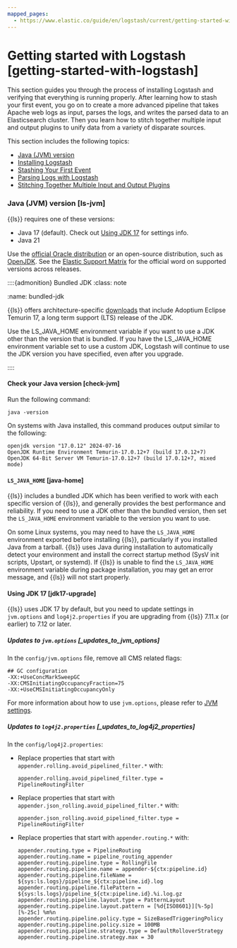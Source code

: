 ```yaml
---
mapped_pages:
  - https://www.elastic.co/guide/en/logstash/current/getting-started-with-logstash.html
---
```


# Getting started with Logstash [getting-started-with-logstash]

This section guides you through the process of installing Logstash and verifying that everything is running properly. After learning how to stash your first event, you go on to create a more advanced pipeline that takes Apache web logs as input, parses the logs, and writes the parsed data to an Elasticsearch cluster. Then you learn how to stitch together multiple input and output plugins to unify data from a variety of disparate sources.

This section includes the following topics:

* [Java (JVM) version](#ls-jvm)
* [Installing Logstash](/reference/installing-logstash.md)
* [Stashing Your First Event](/reference/first-event.md)
* [Parsing Logs with Logstash](/reference/advanced-pipeline.md)
* [Stitching Together Multiple Input and Output Plugins](/reference/multiple-input-output-plugins.md)


### Java (JVM) version [ls-jvm]

{{ls}} requires one of these versions:

* Java 17 (default). Check out [Using JDK 17](#jdk17-upgrade) for settings info.
* Java 21

Use the [official Oracle distribution](http://www.oracle.com/technetwork/java/javase/downloads/index.html) or an open-source distribution, such as [OpenJDK](http://openjdk.java.net/). See the [Elastic Support Matrix](https://www.elastic.co/support/matrix#matrix_jvm) for the official word on supported versions across releases.

::::{admonition} Bundled JDK
:class: note

:name: bundled-jdk

{{ls}} offers architecture-specific [downloads](https://www.elastic.co/downloads/logstash) that include Adoptium Eclipse Temurin 17, a long term support (LTS) release of the JDK.

Use the LS_JAVA_HOME environment variable if you want to use a JDK other than the version that is bundled. If you have the LS_JAVA_HOME environment variable set to use a custom JDK, Logstash will continue to use the JDK version you have specified, even after you upgrade.

::::



#### Check your Java version [check-jvm]

Run the following command:

```shell
java -version
```

On systems with Java installed, this command produces output similar to the following:

```shell
openjdk version "17.0.12" 2024-07-16
OpenJDK Runtime Environment Temurin-17.0.12+7 (build 17.0.12+7)
OpenJDK 64-Bit Server VM Temurin-17.0.12+7 (build 17.0.12+7, mixed mode)
```


#### `LS_JAVA_HOME` [java-home]

{{ls}} includes a bundled JDK which has been verified to work with each specific version of {{ls}}, and generally provides the best performance and reliability. If you need to use a JDK other than the bundled version, then set the `LS_JAVA_HOME` environment variable to the version you want to use.

On some Linux systems, you may need to have the `LS_JAVA_HOME` environment exported before installing {{ls}}, particularly if you installed Java from a tarball. {{ls}} uses Java during installation to automatically detect your environment and install the correct startup method (SysV init scripts, Upstart, or systemd). If {{ls}} is unable to find the `LS_JAVA_HOME` environment variable during package installation, you may get an error message, and {{ls}} will not start properly.


#### Using JDK 17 [jdk17-upgrade]

{{ls}} uses JDK 17 by default, but you need to update settings in `jvm.options` and `log4j2.properties` if you are upgrading from  {{ls}} 7.11.x (or earlier) to 7.12 or later.


##### Updates to `jvm.options` [_updates_to_jvm_options]

In the `config/jvm.options` file, remove all CMS related flags:

```shell
## GC configuration
-XX:+UseConcMarkSweepGC
-XX:CMSInitiatingOccupancyFraction=75
-XX:+UseCMSInitiatingOccupancyOnly
```

For more information about how to use `jvm.options`, please refer to [JVM settings](/reference/jvm-settings.md).


##### Updates to `log4j2.properties` [_updates_to_log4j2_properties]

In the `config/log4j2.properties`:

* Replace properties that start with `appender.rolling.avoid_pipelined_filter.*` with:

    ```shell
    appender.rolling.avoid_pipelined_filter.type = PipelineRoutingFilter
    ```

* Replace properties that start with `appender.json_rolling.avoid_pipelined_filter.*` with:

    ```shell
    appender.json_rolling.avoid_pipelined_filter.type = PipelineRoutingFilter
    ```

* Replace properties that start with `appender.routing.*` with:

    ```shell
    appender.routing.type = PipelineRouting
    appender.routing.name = pipeline_routing_appender
    appender.routing.pipeline.type = RollingFile
    appender.routing.pipeline.name = appender-${ctx:pipeline.id}
    appender.routing.pipeline.fileName = ${sys:ls.logs}/pipeline_${ctx:pipeline.id}.log
    appender.routing.pipeline.filePattern = ${sys:ls.logs}/pipeline_${ctx:pipeline.id}.%i.log.gz
    appender.routing.pipeline.layout.type = PatternLayout
    appender.routing.pipeline.layout.pattern = [%d{ISO8601}][%-5p][%-25c] %m%n
    appender.routing.pipeline.policy.type = SizeBasedTriggeringPolicy
    appender.routing.pipeline.policy.size = 100MB
    appender.routing.pipeline.strategy.type = DefaultRolloverStrategy
    appender.routing.pipeline.strategy.max = 30
    ```






